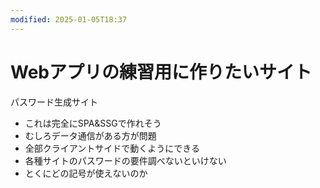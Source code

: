```yaml
---
modified: 2025-01-05T18:37
---
```

# Webアプリの練習用に作りたいサイト

パスワード生成サイト

- これは完全にSPA&SSGで作れそう  
- むしろデータ通信がある方が問題  
- 全部クライアントサイドで動くようにできる  
- 各種サイトのパスワードの要件調べないといけない  
- とくにどの記号が使えないのか